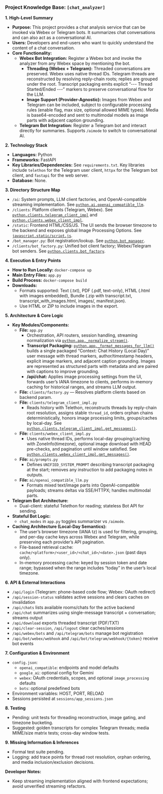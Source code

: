 ### **Project Knowledge Base: `[chat_analyzer]`**

**1. High-Level Summary**
   - **Purpose:** This project provides a chat analysis service that can be invoked via Webex or Telegram bots. It summarizes chat conversations and can also act as a conversational AI.
   - **Users:** Developers and end-users who want to quickly understand the content of a chat conversation.
   - **Core Functionality:**
     - **Webex Bot Integration:** Register a Webex bot and invoke the analyzer from any Webex space by mentioning the bot.
       - **Threading (Webex + Telegram):** Threaded conversations are preserved. Webex uses native thread IDs. Telegram threads are reconstructed by resolving reply-chain roots; replies are grouped under the root. Transcript packaging emits explicit “--- Thread Started/Ended ---” markers to preserve conversational flow for the LLM.
       - **Image Support (Provider-Agnostic):** Images from Webex and Telegram can be included, subject to configurable processing rules (enable flag, max size, optional allowed MIME types). Media is base64-encoded and sent to multimodal models as image parts with adjacent caption grounding.
     - **Telegram Bot Integration:** Register a Telegram bot and interact directly for summaries. Supports `/aimode` to switch to conversational AI.

**2. Technology Stack**
   - **Languages:** Python
   - **Frameworks:** FastAPI
   - **Key Libraries/Dependencies:** See `requirements.txt`. Key libraries include `telethon` for the Telegram user client, `httpx` for the Telegram bot client, and `fastapi` for the web server.
   - **Database:** None.

**3. Directory Structure Map**
  - `/ai`: System prompts, LLM client factories, and OpenAI-compatible streaming implementation. See [`python.ai.openai_compatible_llm`](ai/openai_compatible_llm.py:1).
  - `/clients`: Platform clients (Telegram, Webex). See [`python.clients.telegram_client_impl`](clients/telegram_client_impl.py:1) and [`python.clients.webex_client_impl`](clients/webex_client_impl.py:1).
  - `/static`: Frontend HTML/CSS/JS. The UI sends the browser timezone to the backend and exposes global Image Processing Options. See [`javascript.static/script.js`](static/script.js:1).
  - `/bot_manager.py`: Bot registration/lookup. See [`python.bot_manager`](bot_manager.py:1).
  - `/clients/bot_factory.py`: Unified bot client factory; Webex/Telegram bot senders. See [`python.clients.bot_factory`](clients/bot_factory.py:1).

**4. Execution & Entry Points**
  - **How to Run Locally:** `docker-compose up`
  - **Main Entry Files:** `app.py`
  - **Build Process:** `docker-compose build`
  - **Downloads:**
    - Formats supported: Text (.txt), PDF (.pdf, text-only), HTML (.html with images embedded), Bundle (.zip with transcript.txt, transcript_with_images.html, images/, manifest.json).
    - Use HTML or ZIP to include images in the export.

**5. Architecture & Core Logic**
  - **Key Modules/Components:**
    - **File:** `app.py`
      - Orchestration, API routers, session handling, streaming normalization via [`python.app._normalize_stream()`](app.py:73).
      - **Transcript Packaging:** [`python.app._format_messages_for_llm()`](app.py:401) builds a single packaged “Context: Chat History (Local Day)” user message with thread markers, author/timestamp headers, explicit image markers, and adjacent caption grounding. Images are represented as structured parts with metadata and are paired with captions to improve grounding.
      - **/api/chat:** Applies image processing settings from the UI, forwards user’s IANA timezone to clients, performs in-memory caching for historical ranges, and streams LLM output.
    - **File:** `clients/factory.py` — Resolves platform clients based on backend param.
    - **File:** `clients/telegram_client_impl.py`
      - Reads history with Telethon, reconstructs threads by reply-chain root resolution, assigns stable `thread_id`, orders orphan chains deterministically, honors image processing limits, groups/caches by local-day. See [`python.clients.telegram_client_impl.get_messages()`](clients/telegram_client_impl.py:144).
    - **File:** `clients/webex_client_impl.py`
      - Uses native thread IDs, performs local-day grouping/caching with ZoneInfo(timezone), optional image download with HEAD pre-checks, and pagination until window satisfied. See [`python.clients.webex_client_impl.get_messages()`](clients/webex_client_impl.py:137).
    - **File:** `ai/prompts.py`
      - Defines `UNIFIED_SYSTEM_PROMPT` describing transcript packaging at the start; removes any instruction to add packaging notes in outputs.
    - **File:** `ai/openai_compatible_llm.py`
      - Formats mixed text/image parts into OpenAI-compatible payloads; streams deltas via SSE/HTTPX; handles multimodal parts.
  - **Telegram Bot Architecture:**
    - Dual-client: stateful Telethon for reading; stateless Bot API for sending.
  - **Stateful Bot Logic:**
    - `chat_modes` in `app.py` toggles summarizer vs `/aimode`.
   - **Caching Architecture (Local-Day Semantics):**
     - The user’s browser timezone (IANA tz) is used for filtering, grouping, and per-day cache keys across Webex and Telegram, while preserving each provider’s API pagination.
     - File-based retrieval cache: `cache/<platform>/<user_id>/<chat_id>/<date>.json` (past days only).
     - In-memory processing cache: keyed by session token and date range; bypassed when the range includes “today” in the user’s local timezone.

**6. API & External Interactions**
  - `/api/login` (Telegram: phone-based code flow; Webex: OAuth redirect)
  - `/api/session-status` validates active sessions and clears caches on invalidation
  - `/api/chats` lists available rooms/chats for the active backend
  - `/api/chat` summarizes using single-message transcript + conversation; streams output
  - `/api/download` exports threaded transcript (PDF/TXT)
  - `/api/clear-session`, `/api/logout` clear caches/sessions
  - `/api/webex/bots` and `/api/telegram/bots` manage bot registration
  - `/api/bot/webex/webhook` and `/api/bot/telegram/webhook/{token}` receive bot events

**7. Configuration & Environment**
  - `config.json`:
    - `openai_compatible`: endpoints and model defaults
    - `google_ai`: optional config for Gemini
    - `webex`: OAuth credentials, scopes, and optional `image_processing` defaults
    - `bots`: optional predefined bots
  - Environment variables: HOST, PORT, RELOAD
  - Sessions persisted at `sessions/app_sessions.json`

**8. Testing**
  - Pending: unit tests for threading reconstruction, image gating, and timezone bucketing.
  - Suggested: golden transcripts for complex Telegram threads; media MIME/size matrix tests; cross-day window tests.

**9. Missing Information & Inferences**
  - Formal test suite pending.
  - Logging: add trace points for thread root resolution, orphan ordering, and media inclusion/exclusion decisions.

**Developer Notes:**
- Keep streaming implementation aligned with frontend expectations; avoid unverified streaming refactors.

